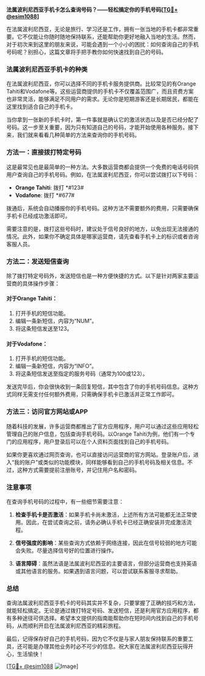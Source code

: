 **法属波利尼西亚手机卡怎么查询号码？——轻松搞定你的手机号码[[TG💪+ @esim1088](https://t.me/s/esim1088)]**

在法属波利尼西亚，无论是旅行、学习还是工作，拥有一张当地的手机卡都非常重要。它不仅能让你随时随地保持联系，还能帮助你更好地融入当地的生活。然而，对于初次来到这里的朋友来说，可能会遇到一个小小的困扰：如何查询自己的手机号码呢？别担心，这篇文章将手把手教你如何快速找到自己的号码。

### 法属波利尼西亚手机卡的种类

在法属波利尼西亚，你可以选择不同的手机卡服务提供商。比较常见的有Orange Tahiti和Vodafone等。这些运营商提供的手机卡不仅覆盖范围广，而且资费方案也非常灵活，能够满足不同用户的需求。无论你是短期游客还是长期居民，都能在这里找到适合自己的手机卡。

当你拿到一张新的手机卡时，第一件事就是确认它的激活状态以及是否已经分配了号码。这一步至关重要，因为只有知道自己的号码，才能开始使用各种服务。接下来，我们就来看看几种简单的方法来查询你的手机号码。

### 方法一：直接拨打特定号码

这是最常见也是最简单的一种方法。大多数运营商都会提供一个免费的电话号码供用户查询自己的手机号码。例如，在法属波利尼西亚，你可以尝试拨打以下号码：

- **Orange Tahiti**: 拨打 *#123#
- **Vodafone**: 拨打 *#677#

拨通后，系统会自动播报你的手机号码。这种方法不需要额外的费用，只需要确保手机卡已经成功激活即可。

需要注意的是，拨打这些号码时，建议处于信号良好的地方，以免出现无法接通的情况。此外，如果你不确定具体是哪家运营商，请先查看手机卡上的标识或者咨询客服人员。

### 方法二：发送短信查询

除了拨打特定号码外，发送短信也是一种方便快捷的方式。以下是针对两家主要运营商的具体操作步骤：

#### 对于Orange Tahiti：
1. 打开手机的短信功能。
2. 编辑一条新短信，内容为“NUM”。
3. 将这条短信发送至123。

#### 对于Vodafone：
1. 打开手机的短信功能。
2. 编辑一条新短信，内容为“INFO”。
3. 将这条短信发送至指定的服务号码（通常为100或123）。

发送完毕后，你会很快收到一条回复短信，其中包含了你的手机号码信息。这种方式同样无需支付任何额外费用，只需确保手机卡已激活并正常工作即可。

### 方法三：访问官方网站或APP

随着科技的发展，许多运营商都推出了官方应用程序，用户可以通过这些应用轻松管理自己的账户信息，包括查询手机号码。以Orange Tahiti为例，他们有一个专门的应用程序，用户登录后可以在个人资料页面找到自己的手机号码。

如果你更喜欢通过网页查询，也可以直接访问运营商的官方网站。登录账户后，进入“我的账户”或类似的功能模块，同样能够看到自己的手机号码及相关信息。不过，这种方式需要提前注册账号，并记住用户名和密码。

### 注意事项

在查询手机号码的过程中，有一些细节需要注意：

1. **检查手机卡是否激活**：如果手机卡尚未激活，上述所有方法可能都无法正常使用。因此，在尝试查询之前，请务必确认手机卡已经正确安装并完成激活流程。
   
2. **信号强度的影响**：某些查询方式依赖于网络连接，因此在信号较弱的地方可能会失败。尽量选择信号好的位置进行操作。

3. **语言障碍**：虽然法语是法属波利尼西亚的主要语言，但部分运营商也支持英语或其他语言的服务。如果遇到语言问题，可以尝试联系客服寻求帮助。

### 总结

查询法属波利尼西亚手机卡的号码其实并不复杂，只要掌握了正确的技巧和方法，就能轻松搞定。无论是通过拨打特定号码、发送短信，还是利用官方应用程序，都有多种途径可供选择。希望本文提供的指南能帮助你在短时间内找到自己的手机号码，从而顺利开启在法属波利尼西亚的精彩旅程。

最后，记得保存好自己的手机号码，因为它不仅是与家人朋友保持联系的重要工具，还可能是办理其他业务时必不可少的信息。祝大家在法属波利尼西亚玩得开心，生活愉快！

[[TG💪+ @esim1088](https://t.me/s/esim1088) ![Image](https://i.postimg.cc/4NQfJmqS/Snipaste-2025-05-13-00-14-12.png)]